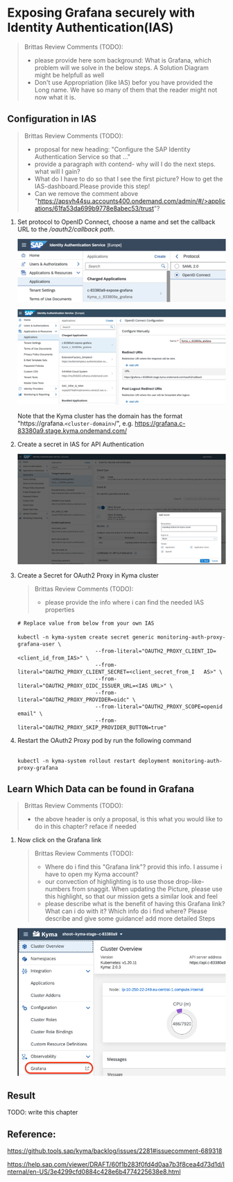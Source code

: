 # Exposing Grafana securely with Identity Authentication(IAS)

>Brittas Review  Comments (TODO):
>* please provide here som background: What is Grafana, which problem will we solve in the  below steps. A Solution Diagram might be helpfull as well 
>* Don't use Appropriation (like IAS) befor you have provided the Long name. We have so many of them that the reader might not now what it is. 

## Configuration in IAS
 <!-- https://apsvh44su.accounts400.ondemand.com/admin/#/applications/61fa53da699b9778e8abec53/trust -->

 >Brittas Review  Comments (TODO):
 >*  proposal for new heading: "Configure the SAP Identity Authentication Service so that ..."
 >*  provide a paragraph with contend- why will I do the next steps. what will I gain?
 >*  What do I have to do so that I see the first picture?  How to get the IAS-dashboard.Please provide this step!
 >*  Can we remove the comment above "https://apsvh44su.accounts400.ondemand.com/admin/#/>applications/61fa53da699b9778e8abec53/trust"?

1. Set protocol to OpenID Connect, choose a name and set the callback URL to the _/oauth2/callback path_.

   ![](images/ias_switch_to_openid.png)
      
   ![](images/ias_callback_url.png)

   Note that the Kyma cluster has the domain has the format "https://grafana.`<cluster-domain>`/",  e.g. https://grafana.c-83380a9.stage.kyma.ondemand.com/

2. Create a secret in IAS for API Authentication

   ![](images/create_secret.png)

3. Create a Secret for OAuth2 Proxy in Kyma cluster

   > Brittas Review  Comments (TODO):
   > * please provide the info where i can find the needed IAS properties

   ```shell
   # Replace value from below from your own IAS
   
   kubectl -n kyma-system create secret generic monitoring-auth-proxy-grafana-user \
   							--from-literal="OAUTH2_PROXY_CLIENT_ID=<client_id_from_IAS>" \
   							--from-literal="OAUTH2_PROXY_CLIENT_SECRET=<client_secret_from_I   AS>" \
   							--from-literal="OAUTH2_PROXY_OIDC_ISSUER_URL=<IAS URL>" \
   							--from-literal="OAUTH2_PROXY_PROVIDER=oidc" \
   							--from-literal="OAUTH2_PROXY_SCOPE=openid email" \
   							--from-literal="OAUTH2_PROXY_SKIP_PROVIDER_BUTTON=true"
   ```

4. Restart the OAuth2 Proxy pod by run the following command

   ```shell
   
   kubectl -n kyma-system rollout restart deployment monitoring-auth-proxy-grafana
   
   ```
## Learn Which Data can be found in Grafana 
> Brittas Review  Comments (TODO):
> * the above header is only a proposal, is this what you would like to do in this chapter? reface if needed
> 

1. Now click on the Grafana link 
  
   > Brittas Review  Comments (TODO):
   > * Where do i find this "Grafana link"? provid this info. I assume i have to open my Kyma account? 
   > * our convection of highlighting is to use those drop-like-numbers from snaggit. When updating the Picture, please use this highlight, so that our mission gets a similar look and feel
   >* please describe what is the benefit of having this Grafana link? What can i do with it? Which info do i find where? Please describe and give some guidance! add more detailed Steps

   ![](images/GrafanaLink_dashboard.png)
   
## Result 
TODO: write this chapter



## Reference:

https://github.tools.sap/kyma/backlog/issues/2281#issuecomment-689318

https://help.sap.com/viewer/DRAFT/60f1b283f0fd4d0aa7b3f8cea4d73d1d/Internal/en-US/3e4299cfd0884c428e6b4774225638e8.html
